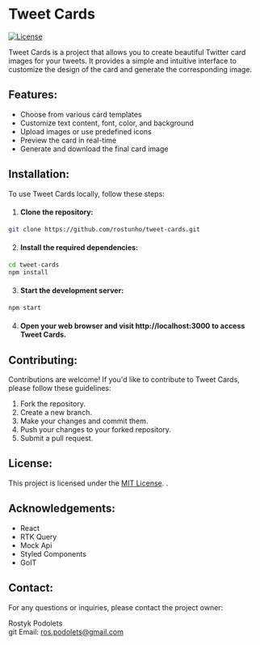 # Tweet Cards

[![License](https://img.shields.io/badge/License-MIT-blue.svg)](https://opensource.org/licenses/MIT)

Tweet Cards is a project that allows you to create beautiful Twitter card images
for your tweets. It provides a simple and intuitive interface to customize the
design of the card and generate the corresponding image.

## Features:

- Choose from various card templates
- Customize text content, font, color, and background
- Upload images or use predefined icons
- Preview the card in real-time
- Generate and download the final card image

## Installation:

To use Tweet Cards locally, follow these steps:

1. #### Clone the repository:

```bash
git clone https://github.com/rostunho/tweet-cards.git
```

2. #### Install the required dependencies:

```bash
cd tweet-cards
npm install
```

3. #### Start the development server:

```bash
npm start
```

4. #### Open your web browser and visit http://localhost:3000 to access Tweet Cards.

## Contributing:

Contributions are welcome! If you'd like to contribute to Tweet Cards, please
follow these guidelines:

1. Fork the repository.
2. Create a new branch.
3. Make your changes and commit them.
4. Push your changes to your forked repository.
5. Submit a pull request.

## License:

This project is licensed under the
[MIT License](https://opensource.org/license/mit/). .

## Acknowledgements:

- React
- RTK Query
- Mock Api
- Styled Components
- GoIT

## Contact:

For any questions or inquiries, please contact the project owner:

Rostyk Podolets <br/>git Email: ros.podolets@gmail.com
